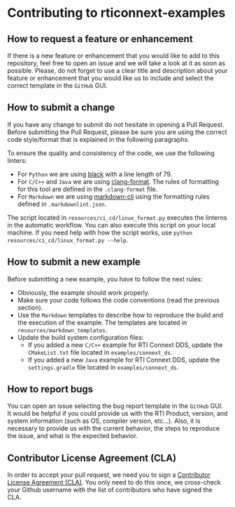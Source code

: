 # Contributing to rticonnext-examples

## How to request a feature or enhancement

If there is a new feature or enhancement that you would like to add to
this repository, feel free to open an issue and we will take a look at it as
soon as possible. Please, do not forget to use a clear title and description
about your feature or enhancement that you would like us to include and select
the correct template in the `GitHub` GUI.

## How to submit a change

If you have any change to submit do not hesitate in opening a Pull Request.
Before submitting the Pull Request, please be sure you are using the correct
code style/format that is explained in the following paragraphs.

To ensure the quality and consistency of the code, we use the
following linters:

-   For `Python` we are using [black](https://pypi.org/project/black/) with a
    line length of 79.
-   For `C/C++` and `Java` we are using
[clang-format](https://clang.llvm.org/docs/ClangFormat.html). The rules of
formatting for this tool are defined in the `.clang-format` file.
-   For `Markdown` we are using [markdown-cli](https://www.npmjs.com/package/markdownlint-cli)
using the formatting rules defined in `.markdownlint.json`.

The script located in `resources/ci_cd/linux_format.py` executes the linterns
in the automatic workflow. You can also execute this script on your local
machine. If you need help with how the script works, use
`python resources/ci_cd/linux_format.py --help`.

## How to submit a new example

Before submitting a new example, you have to follow the next rules:

-   Obviously, the example should work properly.
-   Make sure your code follows the code conventions (read the previous
section).
-   Use the `Markdown` templates to describe how to reproduce the build and
the execution of the example. The templates are located in
`resources/markdown_templates`.
-   Update the build system configuration files:
    -   If you added a new `C/C++` example for RTI Connext DDS, update the
    `CMakeList.txt` file located in `examples/connext_ds`.
    -   If you added a new `Java` example for RTI Connext DDS, update the
    `settings.gradle` file located in `examples/connext_ds`.

## How to report bugs

You can open an issue selecting the bug report template in the `GitHub` GUI.
It would be helpful if you could provide us with the RTI Product, version, and
system information (such as OS, compiler version, etc...). Also, it is necessary
to provide us with the current behavior, the steps to reproduce the issue, and
what is the expected behavior.

## Contributor License Agreement (CLA)

In order to accept your pull request, we need you to sign a [Contributor License
Agreement (CLA)](http://community.rti.com/cla). You only need to do this once,
we cross-check your Github username with the list of contributors who have
signed the CLA.
